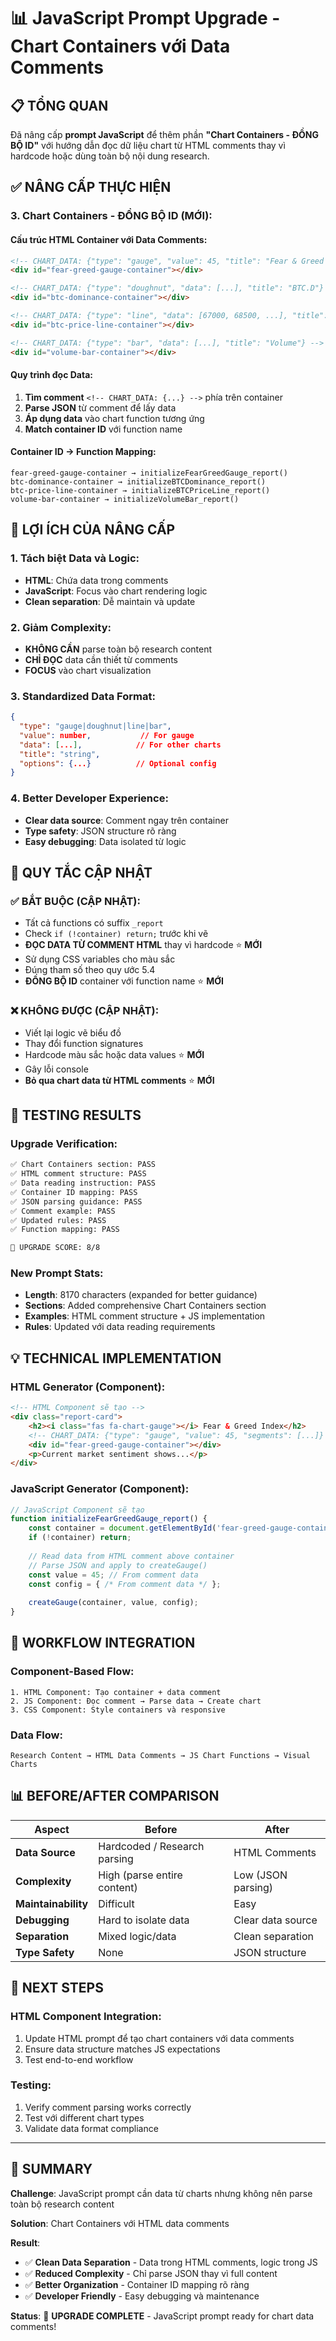 # 📊 JavaScript Prompt Upgrade - Chart Containers với Data Comments

## 📋 TỔNG QUAN
Đã nâng cấp **prompt JavaScript** để thêm phần **"Chart Containers - ĐỒNG BỘ ID"** với hướng dẫn đọc dữ liệu chart từ HTML comments thay vì hardcode hoặc dùng toàn bộ nội dung research.

## ✅ NÂNG CẤP THỰC HIỆN

### **3. Chart Containers - ĐỒNG BỘ ID (MỚI):**

#### **Cấu trúc HTML Container với Data Comments:**
```html
<!-- CHART_DATA: {"type": "gauge", "value": 45, "title": "Fear & Greed Index"} -->
<div id="fear-greed-gauge-container"></div>

<!-- CHART_DATA: {"type": "doughnut", "data": [...], "title": "BTC.D"} -->
<div id="btc-dominance-container"></div>

<!-- CHART_DATA: {"type": "line", "data": [67000, 68500, ...], "title": "BTC Price 7D"} -->
<div id="btc-price-line-container"></div>

<!-- CHART_DATA: {"type": "bar", "data": [...], "title": "Volume"} -->
<div id="volume-bar-container"></div>
```

#### **Quy trình đọc Data:**
1. **Tìm comment** `<!-- CHART_DATA: {...} -->` phía trên container
2. **Parse JSON** từ comment để lấy data  
3. **Áp dụng data** vào chart function tương ứng
4. **Match container ID** với function name

#### **Container ID → Function Mapping:**
```
fear-greed-gauge-container → initializeFearGreedGauge_report()
btc-dominance-container → initializeBTCDominance_report()
btc-price-line-container → initializeBTCPriceLine_report()  
volume-bar-container → initializeVolumeBar_report()
```

## 🎯 LỢI ÍCH CỦA NÂNG CẤP

### **1. Tách biệt Data và Logic:**
- **HTML**: Chứa data trong comments
- **JavaScript**: Focus vào chart rendering logic
- **Clean separation**: Dễ maintain và update

### **2. Giảm Complexity:**
- **KHÔNG CẦN** parse toàn bộ research content
- **CHỈ ĐỌC** data cần thiết từ comments
- **FOCUS** vào chart visualization

### **3. Standardized Data Format:**
```json
{
  "type": "gauge|doughnut|line|bar",
  "value": number,           // For gauge
  "data": [...],            // For other charts
  "title": "string",
  "options": {...}          // Optional config
}
```

### **4. Better Developer Experience:**
- **Clear data source**: Comment ngay trên container
- **Type safety**: JSON structure rõ ràng
- **Easy debugging**: Data isolated từ logic

## 📝 QUY TẮC CẬP NHẬT

### **✅ BẮT BUỘC (CẬP NHẬT):**
- Tất cả functions có suffix `_report`
- Check `if (!container) return;` trước khi vẽ
- **ĐỌC DATA TỪ COMMENT HTML** thay vì hardcode ⭐ **MỚI**
- Sử dụng CSS variables cho màu sắc
- Đúng tham số theo quy ước 5.4
- **ĐỒNG BỘ ID** container với function name ⭐ **MỚI**

### **❌ KHÔNG ĐƯỢC (CẬP NHẬT):**
- Viết lại logic vẽ biểu đồ
- Thay đổi function signatures
- Hardcode màu sắc hoặc data values ⭐ **MỚI**
- Gây lỗi console
- **Bỏ qua chart data từ HTML comments** ⭐ **MỚI**

## 🧪 TESTING RESULTS

### **Upgrade Verification:**
```bash
✅ Chart Containers section: PASS
✅ HTML comment structure: PASS  
✅ Data reading instruction: PASS
✅ Container ID mapping: PASS
✅ JSON parsing guidance: PASS
✅ Comment example: PASS
✅ Updated rules: PASS
✅ Function mapping: PASS

🎯 UPGRADE SCORE: 8/8
```

### **New Prompt Stats:**
- **Length**: 8170 characters (expanded for better guidance)
- **Sections**: Added comprehensive Chart Containers section
- **Examples**: HTML comment structure + JS implementation
- **Rules**: Updated với data reading requirements

## 💡 TECHNICAL IMPLEMENTATION

### **HTML Generator (Component):**
```html
<!-- HTML Component sẽ tạo -->
<div class="report-card">
    <h2><i class="fas fa-chart-gauge"></i> Fear & Greed Index</h2>
    <!-- CHART_DATA: {"type": "gauge", "value": 45, "segments": [...]} -->
    <div id="fear-greed-gauge-container"></div>
    <p>Current market sentiment shows...</p>
</div>
```

### **JavaScript Generator (Component):**
```javascript
// JavaScript Component sẽ tạo
function initializeFearGreedGauge_report() {
    const container = document.getElementById('fear-greed-gauge-container');
    if (!container) return;
    
    // Read data from HTML comment above container
    // Parse JSON and apply to createGauge()
    const value = 45; // From comment data
    const config = { /* From comment data */ };
    
    createGauge(container, value, config);
}
```

## 🎯 WORKFLOW INTEGRATION

### **Component-Based Flow:**
```
1. HTML Component: Tạo container + data comment
2. JS Component: Đọc comment → Parse data → Create chart  
3. CSS Component: Style containers và responsive
```

### **Data Flow:**
```
Research Content → HTML Data Comments → JS Chart Functions → Visual Charts
```

## 📊 BEFORE/AFTER COMPARISON

| Aspect | Before | After |
|--------|--------|-------|
| **Data Source** | Hardcoded / Research parsing | HTML Comments |
| **Complexity** | High (parse entire content) | Low (JSON parsing) |
| **Maintainability** | Difficult | Easy |
| **Debugging** | Hard to isolate data | Clear data source |
| **Separation** | Mixed logic/data | Clean separation |
| **Type Safety** | None | JSON structure |

## 🚀 NEXT STEPS

### **HTML Component Integration:**
1. Update HTML prompt để tạo chart containers với data comments
2. Ensure data structure matches JS expectations
3. Test end-to-end workflow

### **Testing:**
1. Verify comment parsing works correctly
2. Test với different chart types
3. Validate data format compliance

---

## 📝 SUMMARY

**Challenge**: JavaScript prompt cần data từ charts nhưng không nên parse toàn bộ research content

**Solution**: Chart Containers với HTML data comments

**Result**: 
- ✅ **Clean Data Separation** - Data trong HTML comments, logic trong JS
- ✅ **Reduced Complexity** - Chỉ parse JSON thay vì full content
- ✅ **Better Organization** - Container ID mapping rõ ràng
- ✅ **Developer Friendly** - Easy debugging và maintenance

**Status**: 🎯 **UPGRADE COMPLETE** - JavaScript prompt ready for chart data comments!
